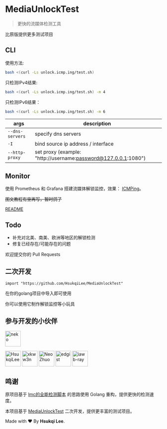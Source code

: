 # MediaUnlockTest

> 更快的流媒体检测工具

比原版提供更多测试项目

## CLI

使用方法: 

```bash
bash <(curl -Ls unlock.icmp.ing/test.sh)
```

只检测IPv4结果:

```bash
bash <(curl -Ls unlock.icmp.ing/test.sh) -m 4
```

只检测IPv6结果：

```bash
bash <(curl -Ls unlock.icmp.ing/test.sh) -m 6
```

|args|description|
|-|-|
|`--dns-servers`|specify dns servers|
|`-I`|bind source ip address / interface|
|`--http-proxy`|set proxy (example: "http://username:password@127.0.0.1:1080")|

## Monitor

使用 Prometheus 和 Grafana 搭建流媒体解锁监控，效果： [ICMPing](https://icmp.ing/service)。

~~图文教程有空再写，暂时鸽了~~

[README](https://github.com/HsukqiLee/MediaUnlockTest/blob/main/monitor/readme.md)

## Todo

- 补充对北美、南美、欧洲等地区的解锁检测
- 修复已经存在/可能存在的问题

欢迎提交你的 Pull Requests

## 二次开发

```golang
import "https://github.com/HsukqiLee/MediaUnlockTest"
```

在你的golang项目中导入即可使用

你可以使用它制作解锁监控等小玩具

## 参与开发的小伙伴

<!--GAMFC_DELIMITER--><a href="https://github.com/nkeonkeo" title="neko"><img src="https://avatars.githubusercontent.com/u/36293036?v=4" width="50;" alt="neko"/></a>
<a href="https://github.com/HsukqiLee" title="HsukqiLee"><img src="https://avatars.githubusercontent.com/u/79034142?v=4" width="50;" alt="HsukqiLee"/></a>
<a href="https://github.com/xkww3n" title="xkww3n"><img src="https://avatars.githubusercontent.com/u/30206355?v=4" width="50;" alt="xkww3n"/></a>
<a href="https://github.com/oif" title="Neo Zhuo"><img src="https://avatars.githubusercontent.com/u/6374269?v=4" width="50;" alt="Neo Zhuo"/></a>
<a href="https://github.com/edgist" title="edgist"><img src="https://avatars.githubusercontent.com/u/34343603?v=4" width="50;" alt="edgist"/></a>
<a href="https://github.com/iawb-ray" title="iawb-ray"><img src="https://avatars.githubusercontent.com/u/49180084?v=4" width="50;" alt="iawb-ray"/></a><!--GAMFC_DELIMITER_END-->

## 鸣谢

原项目基于 [lmc的全能检测脚本](https://github.com/lmc999/RegionRestrictionCheck) 的思路使用 Golang 重构，提供更快的检测速度。

本项目基于 [MediaUnlockTest](https://github.com/nkeonkeo/MediaUnlockTest) 二次开发，提供更丰富的测试项目。

Made with ❤️ By **Hsukqi Lee**.